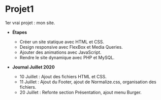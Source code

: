 # Projet1
1er vrai projet : mon site.

* **Étapes**
    * Créer un site statique avec HTML et CSS.
    * Design responsive avec FlexBox et Media Queries.
    * Ajouter des animations avec JavaScript.
    * Rendre le site dynamique avec PHP et MySQL.

* **Journal Juillet 2020**
    * 10 Juillet : Ajout des fichiers HTML et CSS.
    * 11 Juillet : Ajout du Footer, ajout de Normalize.css, organisation des fichiers.
    * 20 Juillet : Refonte section Présentation, ajout menu Burger.
